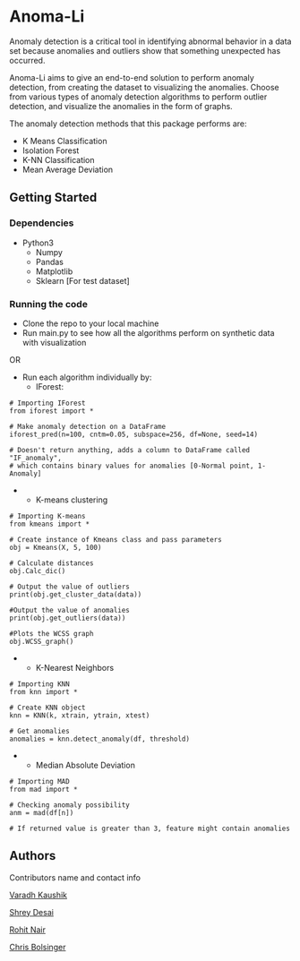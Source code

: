 # Anoma-Li
Anomaly detection is a critical tool in identifying abnormal behavior in a data set because anomalies and outliers show that something unexpected has occurred.

Anoma-Li aims to give an end-to-end solution to perform anomaly detection, from creating the dataset to visualizing the anomalies. Choose from various types of anomaly detection algorithms to perform outlier detection, and visualize the anomalies in the form of graphs.

The anomaly detection methods that this package performs are:
- K Means Classification
- Isolation Forest
- K-NN Classification
- Mean Average Deviation

## Getting Started
### Dependencies
* Python3
    * Numpy
    * Pandas
    * Matplotlib
    * Sklearn [For test dataset]

### Running the code
* Clone the repo to your local machine
* Run main.py to see how all the algorithms perform on synthetic data with visualization

OR

* Run each algorithm individually by:
    * IForest:
```
# Importing IForest
from iforest import *

# Make anomaly detection on a DataFrame
iforest_pred(n=100, cntm=0.05, subspace=256, df=None, seed=14)

# Doesn't return anything, adds a column to DataFrame called "IF_anomaly", 
# which contains binary values for anomalies [0-Normal point, 1-Anomaly]
```

*   * K-means clustering

```
# Importing K-means
from kmeans import *

# Create instance of Kmeans class and pass parameters
obj = Kmeans(X, 5, 100)

# Calculate distances
obj.Calc_dic()

# Output the value of outliers
print(obj.get_cluster_data(data))

#Output the value of anomalies
print(obj.get_outliers(data))

#Plots the WCSS graph
obj.WCSS_graph()
```

*   * K-Nearest Neighbors

```
# Importing KNN
from knn import *

# Create KNN object
knn = KNN(k, xtrain, ytrain, xtest)

# Get anomalies
anomalies = knn.detect_anomaly(df, threshold)
```

*   * Median Absolute Deviation
```
# Importing MAD
from mad import *

# Checking anomaly possibility
anm = mad(df[n])

# If returned value is greater than 3, feature might contain anomalies
```

## Authors
Contributors name and contact info

[Varadh Kaushik](https://www.linkedin.com/in/varadh-kaushik/)
 
[Shrey Desai]()
 
[Rohit Nair]()

[Chris Bolsinger]()
